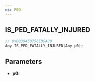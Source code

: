```yaml
---
ns: PED
---
```

## IS_PED_FATALLY_INJURED

```c
// 0xD839450756ED5A80
Any IS_PED_FATALLY_INJURED(Any p0);
```

## Parameters
* **p0**:
